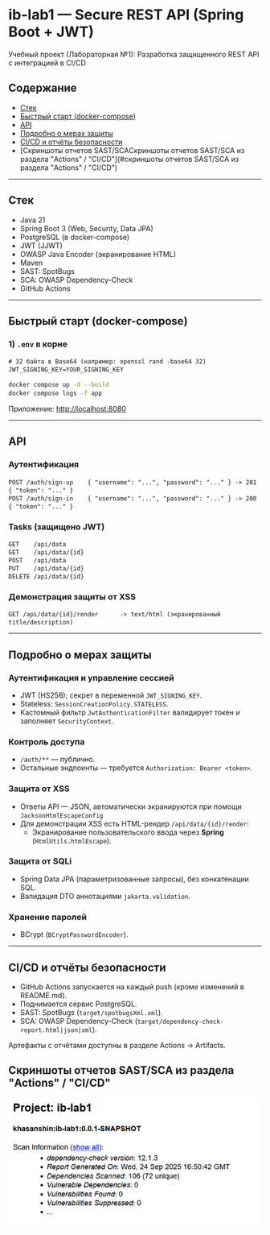 # ib-lab1 — Secure REST API (Spring Boot + JWT)

Учебный проект (Лабораторная №1): Разработка защищенного REST API с
интеграцией в CI/CD

## Содержание
- [Стек](#стек)
- [Быстрый старт (docker-compose)](#быстрый-старт-docker-compose)
- [API](#api)
- [Подробно о мерах защиты](#подробно-о-мерах-защиты)
- [CI/CD и отчёты безопасности](#cicd-и-отчёты-безопасности)
- [Скриншоты отчетов SAST/SCAСкриншоты отчетов SAST/SCA из раздела "Actions" / "CI/CD"](#cкриншоты отчетов SAST/SCA из раздела "Actions" / "CI/CD")
---

## Стек
- Java 21
- Spring Boot 3 (Web, Security, Data JPA)
- PostgreSQL (в docker-compose)
- JWT (JJWT)
- OWASP Java Encoder (экранирование HTML)
- Maven
- SAST: SpotBugs
- SCA: OWASP Dependency-Check
- GitHub Actions

---

## Быстрый старт (docker-compose)

### 1) `.env` в корне
```env
# 32 байта в Base64 (например: openssl rand -base64 32)
JWT_SIGNING_KEY=YOUR_SIGNING_KEY
```

```bash
docker compose up -d --build
docker compose logs -f app
```

Приложение: <http://localhost:8080>

---

## API

### Аутентификация
```
POST /auth/sign-up    { "username": "...", "password": "..." } -> 201 { "token": "..." }
POST /auth/sign-in    { "username": "...", "password": "..." } -> 200 { "token": "..." }
```

### Tasks (защищено JWT)
```
GET    /api/data
GET    /api/data/{id}
POST   /api/data
PUT    /api/data/{id}
DELETE /api/data/{id}
```

### Демонстрация защиты от XSS
```
GET /api/data/{id}/render      -> text/html (экранированный title/description)
```


---

## Подробно о мерах защиты

### Аутентификация и управление сессией
- JWT (HS256); секрет в переменной `JWT_SIGNING_KEY`.
- Stateless: `SessionCreationPolicy.STATELESS`.
- Кастомный фильтр `JwtAuthenticationFilter` валидирует токен и заполняет `SecurityContext`.

### Контроль доступа
- `/auth/**` — публично.
- Остальные эндпоинты — требуется `Authorization: Bearer <token>`.

### Защита от XSS
- Ответы API — JSON, автоматически экранируются при помощи `JacksonHtmlEscapeConfig`
- Для демонстрации XSS есть HTML-рендер `/api/data/{id}/render`:
    - Экранирование пользовательского ввода через **Spring** (`HtmlUtils.htmlEscape`).

### Защита от SQLi
- Spring Data JPA (параметризованные запросы), без конкатенации SQL.
- Валидация DTO аннотациями `jakarta.validation`.

### Хранение паролей
- BCrypt (`BCryptPasswordEncoder`).
---

## CI/CD и отчёты безопасности

- GitHub Actions запускается на каждый push (кроме изменений в README.md).
- Поднимается сервис PostgreSQL.
- SAST: SpotBugs (`target/spotbugsXml.xml`).
- SCA: OWASP Dependency-Check (`target/dependency-check-report.html|json|xml`).

Артефакты с отчётами доступны в разделе Actions → Artifacts.

## Скриншоты отчетов SAST/SCA из раздела "Actions" / "CI/CD"

![img.png](img.png)